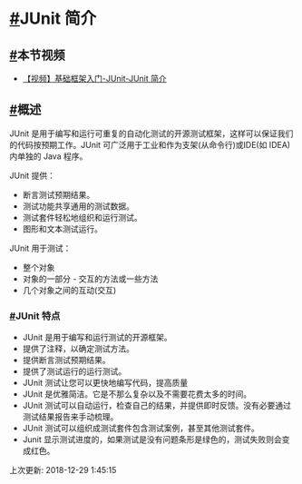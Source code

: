 # [#](https://funtl.com/zh/junit/JUnit-简介.html#junit-简介)JUnit 简介

## [#](https://funtl.com/zh/junit/JUnit-简介.html#本节视频)本节视频

- [【视频】基础框架入门-JUnit-JUnit 简介](https://www.bilibili.com/video/av24509763/)

## [#](https://funtl.com/zh/junit/JUnit-简介.html#概述)概述

JUnit 是用于编写和运行可重复的自动化测试的开源测试框架，这样可以保证我们的代码按预期工作。JUnit 可广泛用于工业和作为支架(从命令行)或IDE(如 IDEA)内单独的 Java 程序。

JUnit 提供：

- 断言测试预期结果。
- 测试功能共享通用的测试数据。
- 测试套件轻松地组织和运行测试。
- 图形和文本测试运行。

JUnit 用于测试：

- 整个对象
- 对象的一部分 - 交互的方法或一些方法
- 几个对象之间的互动(交互)

### [#](https://funtl.com/zh/junit/JUnit-简介.html#junit-特点)JUnit 特点

- JUnit 是用于编写和运行测试的开源框架。
- 提供了注释，以确定测试方法。
- 提供断言测试预期结果。
- 提供了测试运行的运行测试。
- JUnit 测试让您可以更快地编写代码，提高质量
- JUnit 是优雅简洁。它是不那么复杂以及不需要花费太多的时间。
- JUnit 测试可以自动运行，检查自己的结果，并提供即时反馈。没有必要通过测试结果报告来手动梳理。
- JUnit 测试可以组织成测试套件包含测试案例，甚至其他测试套件。
- Junit 显示测试进度的，如果测试是没有问题条形是绿色的，测试失败则会变成红色。

上次更新: 2018-12-29 1:45:15